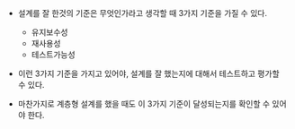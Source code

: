 
- 설계를 잘 한것의 기준은 무엇인가라고 생각할 때 3가지 기준을 가질 수 있다. 
	- 유지보수성 
	- 재사용성 
	- 테스트가능성 
- 이런 3가지 기준을 가지고 있어야, 설계를 잘 했는지에 대해서 테스트하고 평가할 수 있다. 

- 마찬가지로 계층형 설계를 했을 때도 이 3가지 기준이 달성되는지를 확인할 수 있어야 한다. 
